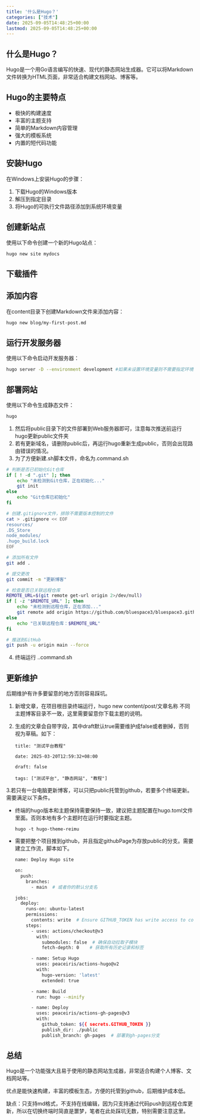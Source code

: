 ```yaml
---
title: '什么是Hugo？'
categories: ["技术"]
date: 2025-09-05T14:48:25+00:00
lastmod: 2025-09-05T14:48:25+00:00
---
```


## 什么是Hugo？

Hugo是一个用Go语言编写的快速、现代的静态网站生成器。它可以将Markdown文件转换为HTML页面，非常适合构建文档网站、博客等。

## Hugo的主要特点

- 极快的构建速度
- 丰富的主题支持
- 简单的Markdown内容管理
- 强大的模板系统
- 内置的短代码功能

## 安装Hugo

在Windows上安装Hugo的步骤：

1. 下载Hugo的Windows版本
2. 解压到指定目录
3. 将Hugo的可执行文件路径添加到系统环境变量

## 创建新站点

使用以下命令创建一个新的Hugo站点：

```bash
hugo new site mydocs
```

## 下载插件

## 添加内容

在content目录下创建Markdown文件来添加内容：

```bash
hugo new blog/my-first-post.md
```

## 运行开发服务器

使用以下命令启动开发服务器：

```bash
hugo server -D --environment development #如果未设置环境变量则不需要指定环境。
```

## 部署网站

使用以下命令生成静态文件：

```bash
hugo
```

1. 然后将public目录下的文件部署到Web服务器即可，注意每次推送前运行hugo更新public文件夹
2. 若有更新域名，请删除public后，再运行hugo重新生成public，否则会出现路由错误的情况。
3. 为了方便新建.sh脚本文件，命名为.command.sh

```bash
# 判断是否已初始化Git仓库
if [ ! -d ".git" ]; then
    echo "未检测到Git仓库，正在初始化..."
    git init
else
    echo "Git仓库已初始化"
fi

# 创建.gitignore文件，排除不需要版本控制的文件
cat > .gitignore << EOF
resources/
.DS_Store
node_modules/
.hugo_build.lock
EOF

# 添加所有文件
git add .

# 提交更改
git commit -m "更新博客" 

# 检查是否已关联远程仓库
REMOTE_URL=$(git remote get-url origin 2>/dev/null)
if [ -z "$REMOTE_URL" ]; then
    echo "未检测到远程仓库，正在添加..."
    git remote add origin https://github.com/bluespace3/bluespace3.github.io
else
    echo "已关联远程仓库：$REMOTE_URL"
fi

# 推送到GitHub
git push -u origin main --force
```

4. 终端运行 .\.command.sh

## 更新维护

后期维护有许多要留意的地方否则容易踩坑。

1. 新增文章，在项目根目录终端运行，hugo new content/post/文章名称 不同主题博客目录不一致，这里需要留意你下载主题的说明。
2. 生成的文章会自带字段，其中draft默认true需要维护成false或者删掉，否则视为草稿。如下：

   ```
   title: "测试平台教程"

   date: 2025-03-20T12:59:32+08:00

   draft: false

   tags: ["测试平台", "静态网站", "教程"]
   ```

3.若只有一台电脑更新博客，可以只把public托管到github，若要多个终端更新。需要满足以下条件。

* 终端的hugo版本和主题保持需要保持一致，建议把主题配置在hugo.toml文件里面。否则本地有多个主题时在运行时要指定主题。

  `hugo -t hugo-theme-reimu`
* 需要把整个项目推到github，并且指定githubPage为存放public的分支。需要建立工作流，脚本如下。

  ```bash
  name: Deploy Hugo site

  on:
    push:
      branches:
        - main  # 或者你的默认分支名

  jobs:
    deploy:
      runs-on: ubuntu-latest
      permissions:
        contents: write  # Ensure GITHUB_TOKEN has write access to contents
      steps:
        - uses: actions/checkout@v3
          with:
            submodules: false  # 确保自动拉取子模块
            fetch-depth: 0    # 获取所有历史记录和标签

        - name: Setup Hugo
          uses: peaceiris/actions-hugo@v2
          with:
            hugo-version: 'latest'
            extended: true

        - name: Build
          run: hugo --minify

        - name: Deploy
          uses: peaceiris/actions-gh-pages@v3
          with:
            github_token: ${{ secrets.GITHUB_TOKEN }}
            publish_dir: ./public
            publish_branch: gh-pages  # 部署到gh-pages分支
  ```

## 总结

Hugo是一个功能强大且易于使用的静态网站生成器，非常适合构建个人博客、文档网站等。

优点是能快速构建，丰富的模板生态，方便的托管到github，后期维护成本低。

缺点：只支持md格式，不支持在线编辑，因为只支持通过代码push到远程仓库更新，所以在切换终端时简直是噩梦，笔者在此处踩坑无数，特别需要注意这里。
